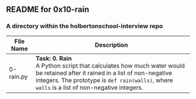 ## README for 0x10-rain ##
### A directory within the holbertonschool-interview repo ###

| File Name | Description |
| --------- | ----------- |
| 0-rain.py | **Task: 0. Rain** <br> A Python script that calculates how much water would be retained after it rained in a list of non-negative integers. The prototype is `def rain(walls)`, where `walls` is a list of non-negative integers. |
